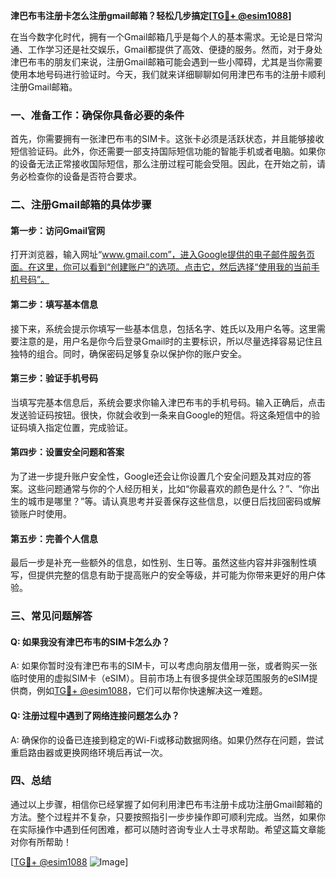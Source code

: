 **津巴布韦注册卡怎么注册gmail邮箱？轻松几步搞定[[TG💪+ @esim1088](https://t.me/s/esim1088)]**

在当今数字化时代，拥有一个Gmail邮箱几乎是每个人的基本需求。无论是日常沟通、工作学习还是社交娱乐，Gmail都提供了高效、便捷的服务。然而，对于身处津巴布韦的朋友们来说，注册Gmail邮箱可能会遇到一些小障碍，尤其是当你需要使用本地号码进行验证时。今天，我们就来详细聊聊如何用津巴布韦的注册卡顺利注册Gmail邮箱。

### 一、准备工作：确保你具备必要的条件

首先，你需要拥有一张津巴布韦的SIM卡。这张卡必须是活跃状态，并且能够接收短信验证码。此外，你还需要一部支持国际短信功能的智能手机或者电脑。如果你的设备无法正常接收国际短信，那么注册过程可能会受阻。因此，在开始之前，请务必检查你的设备是否符合要求。

### 二、注册Gmail邮箱的具体步骤

#### 第一步：访问Gmail官网

打开浏览器，输入网址“www.gmail.com”，进入Google提供的电子邮件服务页面。在这里，你可以看到“创建账户”的选项。点击它，然后选择“使用我的当前手机号码”。

#### 第二步：填写基本信息

接下来，系统会提示你填写一些基本信息，包括名字、姓氏以及用户名等。这里需要注意的是，用户名是你今后登录Gmail时的主要标识，所以尽量选择容易记住且独特的组合。同时，确保密码足够复杂以保护你的账户安全。

#### 第三步：验证手机号码

当填写完基本信息后，系统会要求你输入津巴布韦的手机号码。输入正确后，点击发送验证码按钮。很快，你就会收到一条来自Google的短信。将这条短信中的验证码填入指定位置，完成验证。

#### 第四步：设置安全问题和答案

为了进一步提升账户安全性，Google还会让你设置几个安全问题及其对应的答案。这些问题通常与你的个人经历相关，比如“你最喜欢的颜色是什么？”、“你出生的城市是哪里？”等。请认真思考并妥善保存这些信息，以便日后找回密码或解锁账户时使用。

#### 第五步：完善个人信息

最后一步是补充一些额外的信息，如性别、生日等。虽然这些内容并非强制性填写，但提供完整的信息有助于提高账户的安全等级，并可能为你带来更好的用户体验。

### 三、常见问题解答

#### Q: 如果我没有津巴布韦的SIM卡怎么办？
A: 如果你暂时没有津巴布韦的SIM卡，可以考虑向朋友借用一张，或者购买一张临时使用的虚拟SIM卡（eSIM）。目前市场上有很多提供全球范围服务的eSIM提供商，例如[TG💪+ @esim1088](https://t.me/s/esim1088)，它们可以帮你快速解决这一难题。

#### Q: 注册过程中遇到了网络连接问题怎么办？
A: 确保你的设备已连接到稳定的Wi-Fi或移动数据网络。如果仍然存在问题，尝试重启路由器或更换网络环境后再试一次。

### 四、总结

通过以上步骤，相信你已经掌握了如何利用津巴布韦注册卡成功注册Gmail邮箱的方法。整个过程并不复杂，只要按照指引一步步操作即可顺利完成。当然，如果你在实际操作中遇到任何困难，都可以随时咨询专业人士寻求帮助。希望这篇文章能对你有所帮助！

[[TG💪+ @esim1088](https://t.me/s/esim1088) ![Image](https://i.postimg.cc/4NQfJmqS/Snipaste-2025-05-13-00-14-12.png)]